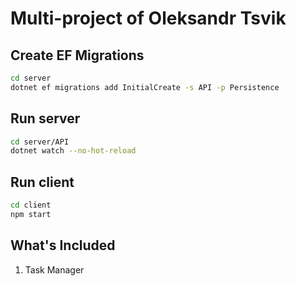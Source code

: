 # Multi-project of Oleksandr Tsvik


## Create EF Migrations
```sh
cd server
dotnet ef migrations add InitialCreate -s API -p Persistence
```

## Run server
```sh
cd server/API
dotnet watch --no-hot-reload
```

## Run client
```sh
cd client
npm start
```

## What's Included
1. Task Manager